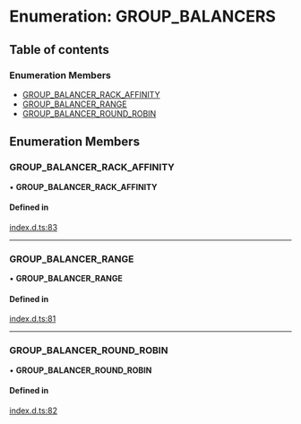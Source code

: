 # Enumeration: GROUP\_BALANCERS

## Table of contents

### Enumeration Members

- [GROUP\_BALANCER\_RACK\_AFFINITY](GROUP_BALANCERS.md#group_balancer_rack_affinity)
- [GROUP\_BALANCER\_RANGE](GROUP_BALANCERS.md#group_balancer_range)
- [GROUP\_BALANCER\_ROUND\_ROBIN](GROUP_BALANCERS.md#group_balancer_round_robin)

## Enumeration Members

### GROUP\_BALANCER\_RACK\_AFFINITY

• **GROUP\_BALANCER\_RACK\_AFFINITY**

#### Defined in

[index.d.ts:83](https://github.com/mostafa/xk6-kafka/blob/6551819/index.d.ts#L83)

___

### GROUP\_BALANCER\_RANGE

• **GROUP\_BALANCER\_RANGE**

#### Defined in

[index.d.ts:81](https://github.com/mostafa/xk6-kafka/blob/6551819/index.d.ts#L81)

___

### GROUP\_BALANCER\_ROUND\_ROBIN

• **GROUP\_BALANCER\_ROUND\_ROBIN**

#### Defined in

[index.d.ts:82](https://github.com/mostafa/xk6-kafka/blob/6551819/index.d.ts#L82)
